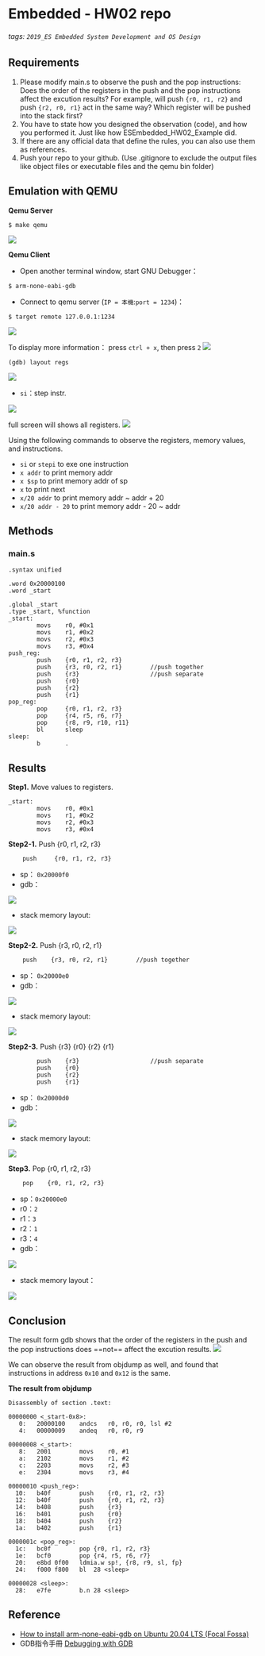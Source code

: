 # Embedded - HW02 repo
###### tags: `2019_ES Embedded System Development and OS Design`
## Requirements
1. Please modify main.s to observe the push and the pop instructions:
Does the order of the registers in the push and the pop instructions affect the excution results?
For example, will push `{r0, r1, r2}` and push `{r2, r0, r1}` act in the same way?
Which register will be pushed into the stack first?
2. You have to state how you designed the observation (code), and how you performed it.
Just like how ESEmbedded_HW02_Example did.
3. If there are any official data that define the rules, you can also use them as references.
4. Push your repo to your github. (Use .gitignore to exclude the output files like object files or executable files and the qemu bin folder)

## Emulation with QEMU
**Qemu Server**
```
$ make qemu
```
![](https://i.imgur.com/b50IfAX.png)

**Qemu Client**
- Open another terminal window, start GNU Debugger：
```
$ arm-none-eabi-gdb
```
- Connect to qemu server (`IP = 本機`:`port = 1234`)：
```
$ target remote 127.0.0.1:1234
```
![](https://i.imgur.com/VUEgESV.png)

To display more information：
press `ctrl + x`, then press `2`
![](https://i.imgur.com/iIUGZnN.png)

```
(gdb) layout regs
```
![](https://i.imgur.com/0i4aQDT.png)

- `si`：step instr.

![](https://i.imgur.com/8fwDjmw.png)

full screen will shows all registers.
![](https://i.imgur.com/18KOfW3.png)

Using the following commands to observe the registers, memory values, and instructions.
- `si` or `stepi` to exe one instruction
- `x addr` to print memory addr
- `x $sp` to print memory addr of sp
- `x` to print next
- `x/20 addr` to print memory addr ~ addr + 20
- `x/20 addr - 20` to print memory addr - 20 ~ addr

## Methods
### main.s
```Thumb2=
.syntax unified

.word 0x20000100
.word _start

.global _start
.type _start, %function
_start:
        movs    r0, #0x1
        movs    r1, #0x2
        movs    r2, #0x3
        movs    r3, #0x4
push_reg:
        push    {r0, r1, r2, r3}
        push    {r3, r0, r2, r1}        //push together
        push    {r3}                    //push separate
        push    {r0}
        push    {r2}
        push    {r1}
pop_reg:
        pop     {r0, r1, r2, r3}
        pop     {r4, r5, r6, r7}
        pop     {r8, r9, r10, r11}
        bl      sleep
sleep:
        b       .
```

## Results
**Step1.** Move values to registers.
```thumb2
_start:
        movs    r0, #0x1
        movs    r1, #0x2
        movs    r2, #0x3
        movs    r3, #0x4
```

**Step2-1.** Push {r0, r1, r2, r3}
```thumb2
    push     {r0, r1, r2, r3}
```
- sp： `0x20000f0`
- gdb：

![](https://i.imgur.com/b8vtG6M.png)

- stack memory layout:

![](https://i.imgur.com/HpZQxGB.png)


**Step2-2.** Push {r3, r0, r2, r1}
```thumb2
    push    {r3, r0, r2, r1}        //push together
```
- sp： `0x20000e0`
- gdb：

![](https://i.imgur.com/OEbY1EJ.png)

- stack memory layout:

![](https://i.imgur.com/mVFcPCS.png)

**Step2-3.** Push {r3} {r0} {r2} {r1}
```thumb2
        push    {r3}                    //push separate
        push    {r0}
        push    {r2}
        push    {r1}
```
- sp： `0x20000d0`
- gdb：

![](https://i.imgur.com/vqW3SEf.png)

- stack memory layout:

![](https://i.imgur.com/skQm3zu.png)


**Step3.** Pop {r0, r1, r2, r3}
```thumb2
    pop    {r0, r1, r2, r3}
```
- sp：`0x20000e0`
- r0：`2`
- r1：`3` 
- r2：`1` 
- r3：`4`
- gdb：

![](https://i.imgur.com/Ml7uAHA.png)

- stack memory layout：

![](https://i.imgur.com/9ScXoBT.png)

## Conclusion
The result form gdb shows that the order of the registers in the push and the pop instructions does ==not== affect the excution results.
![](https://i.imgur.com/xPFTzeD.png)


We can observe the result from objdump as well, and found that instructions in address `0x10` and `0x12` is the same.

**The result from objdump**
```
Disassembly of section .text:

00000000 <_start-0x8>:
   0:	20000100 	andcs	r0, r0, r0, lsl #2
   4:	00000009 	andeq	r0, r0, r9

00000008 <_start>:
   8:	2001      	movs	r0, #1
   a:	2102      	movs	r1, #2
   c:	2203      	movs	r2, #3
   e:	2304      	movs	r3, #4

00000010 <push_reg>:
  10:	b40f      	push	{r0, r1, r2, r3}
  12:	b40f      	push	{r0, r1, r2, r3}
  14:	b408      	push	{r3}
  16:	b401      	push	{r0}
  18:	b404      	push	{r2}
  1a:	b402      	push	{r1}

0000001c <pop_reg>:
  1c:	bc0f      	pop	{r0, r1, r2, r3}
  1e:	bcf0      	pop	{r4, r5, r6, r7}
  20:	e8bd 0f00 	ldmia.w	sp!, {r8, r9, sl, fp}
  24:	f000 f800 	bl	28 <sleep>

00000028 <sleep>:
  28:	e7fe      	b.n	28 <sleep>
```
## Reference
- [How to install arm-none-eabi-gdb on Ubuntu 20.04 LTS (Focal Fossa)
](https://askubuntu.com/questions/1243252/how-to-install-arm-none-eabi-gdb-on-ubuntu-20-04-lts-focal-fossa)
- GDB指令手冊 [Debugging with GDB](https://sourceware.org/gdb/current/onlinedocs/gdb/) 
